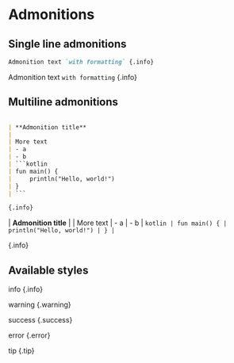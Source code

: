 # Admonitions

## Single line admonitions

```markdown
Admonition text `with formatting` {.info}
```

Admonition text `with formatting` {.info}

## Multiline admonitions

```markdown

| **Admonition title**
|
| More text
| - a
| - b
| ```kotlin
| fun main() {
|     println("Hello, world!")
| }
| ```

{.info}
```

| **Admonition title**
|
| More text
| - a
| - b
| ```kotlin
| fun main() {
|     println("Hello, world!")
| }
| ```

{.info}

## Available styles

info {.info}

warning {.warning}

success {.success}

error {.error}

tip {.tip}